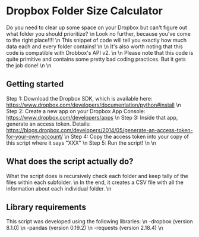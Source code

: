 # Dropbox Folder Size Calculator
Do you need to clear up some space on your Dropbox but can't figure out what folder you should prioritize? \n
Look no further, because you've come to the right place!!!! \n
This snippet of code will tell you exactly how much data each and every folder contains! \n
\n
It's also worth noting that this code is compatible with Drobbox's API v2. \n
\n
Please note that this code is quite primitive and contains some pretty bad coding practices. But it gets the job done! \n
\n
## Getting started
Step 1: Download the Dropbox SDK, which is available here: https://www.dropbox.com/developers/documentation/python#install \n
Step 2: Create a new app on your Dropbox App Console: https://www.dropbox.com/developers/apps \n
Step 3: Inside that app, generate an access token. Details: https://blogs.dropbox.com/developers/2014/05/generate-an-access-token-for-your-own-account/ \n
Step 4: Copy the access token into your copy of this script where it says "XXX" \n
Step 5: Run the script! \n
\n
## What does the script actually do?
What the script does is recursively check each folder and keep tally of the files within each subfolder. \n
In the end, it creates a CSV file with all the information about each individual folder. \n

## Library requirements
This script was developed using the following libraries:  \n
-dropbox (version 8.1.0) \n
-pandas (version 0.19.2) \n
-requests (version 2.18.4) \n
